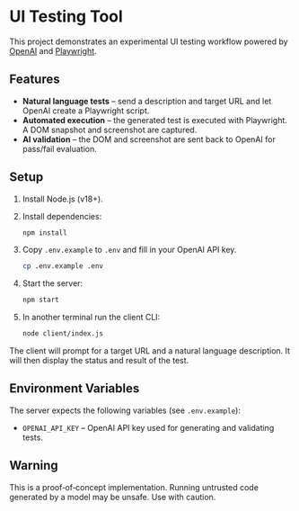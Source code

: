 # UI Testing Tool

This project demonstrates an experimental UI testing workflow powered by
[OpenAI](https://openai.com/) and [Playwright](https://playwright.dev/).

## Features

- **Natural language tests** – send a description and target URL and let
  OpenAI create a Playwright script.
- **Automated execution** – the generated test is executed with
  Playwright. A DOM snapshot and screenshot are captured.
- **AI validation** – the DOM and screenshot are sent back to OpenAI for
  pass/fail evaluation.

## Setup

1. Install Node.js (v18+).
2. Install dependencies:

   ```bash
   npm install
   ```

3. Copy `.env.example` to `.env` and fill in your OpenAI API key.

   ```bash
   cp .env.example .env
   ```

4. Start the server:

   ```bash
   npm start
   ```

5. In another terminal run the client CLI:

   ```bash
   node client/index.js
   ```

The client will prompt for a target URL and a natural language
description. It will then display the status and result of the test.

## Environment Variables

The server expects the following variables (see `.env.example`):

- `OPENAI_API_KEY` – OpenAI API key used for generating and validating
  tests.

## Warning

This is a proof‑of‑concept implementation. Running untrusted code
generated by a model may be unsafe. Use with caution.

